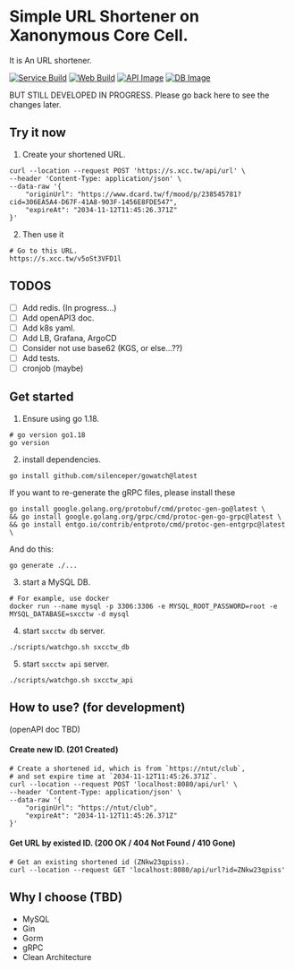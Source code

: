 # Simple URL Shortener on Xanonymous Core Cell.

It is An URL shortener.

[![Service Build](https://github.com/Xanonymous-GitHub/sxcctw/actions/workflows/go.yml/badge.svg)](https://github.com/Xanonymous-GitHub/sxcctw/actions/workflows/go.yml)
[![Web Build](https://github.com/Xanonymous-GitHub/sxcctw/actions/workflows/web.yml/badge.svg)](https://github.com/Xanonymous-GitHub/sxcctw/actions/workflows/web.yml)
[![API Image](https://github.com/Xanonymous-GitHub/sxcctw/actions/workflows/docker-publish-sxcctw-api.yml/badge.svg)](https://github.com/Xanonymous-GitHub/sxcctw/actions/workflows/docker-publish-sxcctw-api.yml)
[![DB Image](https://github.com/Xanonymous-GitHub/sxcctw/actions/workflows/docker-publish-sxcctw-db.yml/badge.svg)](https://github.com/Xanonymous-GitHub/sxcctw/actions/workflows/docker-publish-sxcctw-db.yml)

BUT STILL DEVELOPED IN PROGRESS. Please go back here to see the changes later.

## Try it now

1. Create your shortened URL.

```shell
curl --location --request POST 'https://s.xcc.tw/api/url' \
--header 'Content-Type: application/json' \
--data-raw '{
    "originUrl": "https://www.dcard.tw/f/mood/p/238545781?cid=306EA5A4-D67F-41A8-903F-1456E8FDE547",
    "expireAt": "2034-11-12T11:45:26.371Z"
}'
```

2. Then use it

```shell
# Go to this URL.
https://s.xcc.tw/v5oSt3VFD1l
```

## TODOS

- [ ] Add redis. (In progress...)
- [ ] Add openAPI3 doc.
- [ ] Add k8s yaml.
- [ ] Add LB, Grafana, ArgoCD
- [ ] Consider not use base62 (KGS, or else...??)
- [ ] Add tests.
- [ ] cronjob (maybe)

## Get started

1. Ensure using go 1.18.

```shell
# go version go1.18
go version
```

2. install dependencies.

```shell
go install github.com/silenceper/gowatch@latest
```

If you want to re-generate the gRPC files, please install these

```shell
go install google.golang.org/protobuf/cmd/protoc-gen-go@latest \
&& go install google.golang.org/grpc/cmd/protoc-gen-go-grpc@latest \
&& go install entgo.io/contrib/entproto/cmd/protoc-gen-entgrpc@latest \
```

And do this:

```shell
go generate ./...
```

3. start a MySQL DB.

```shell
# For example, use docker
docker run --name mysql -p 3306:3306 -e MYSQL_ROOT_PASSWORD=root -e MYSQL_DATABASE=sxcctw -d mysql
```

4. start `sxcctw db` server.

```shell
./scripts/watchgo.sh sxcctw_db
```

5. start `sxcctw api` server.

```shell
./scripts/watchgo.sh sxcctw_api
```

## How to use? (for development)

(openAPI doc TBD)

#### Create new ID. (201 Created)

```shell
# Create a shortened id, which is from `https://ntut/club`,
# and set expire time at `2034-11-12T11:45:26.371Z`.
curl --location --request POST 'localhost:8080/api/url' \
--header 'Content-Type: application/json' \
--data-raw '{
    "originUrl": "https://ntut/club",
    "expireAt": "2034-11-12T11:45:26.371Z"
}'
```

#### Get URL by existed ID. (200 OK / 404 Not Found / 410 Gone)

```shell
# Get an existing shortened id (ZNkw23qpiss).
curl --location --request GET 'localhost:8080/api/url?id=ZNkw23qpiss'
```

## Why I choose (TBD)
- MySQL
- Gin
- Gorm
- gRPC
- Clean Architecture
